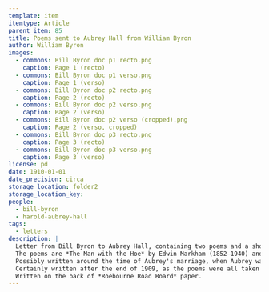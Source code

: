```yaml
---
template: item
itemtype: Article
parent_item: 85
title: Poems sent to Aubrey Hall from William Byron
author: William Byron
images:
  - commons: Bill Byron doc p1 recto.png
    caption: Page 1 (recto)
  - commons: Bill Byron doc p1 verso.png
    caption: Page 1 (verso)
  - commons: Bill Byron doc p2 recto.png
    caption: Page 2 (recto)
  - commons: Bill Byron doc p2 verso.png
    caption: Page 2 (verso)
  - commons: Bill Byron doc p2 verso (cropped).png
    caption: Page 2 (verso, cropped)
  - commons: Bill Byron doc p3 recto.png
    caption: Page 3 (recto)
  - commons: Bill Byron doc p3 verso.png
    caption: Page 3 (verso)
license: pd
date: 1910-01-01
date_precision: circa
storage_location: folder2
storage_location_key: 
people:
  - bill-byron
  - harold-aubrey-hall
tags:
  - letters
description: |
  Letter from Bill Byron to Aubrey Hall, containing two poems and a short message.
  The poems are *The Man with the Hoe* by Edwin Markham (1852–1940) and *My Madonna* by Robert W. Service (1874–1958).
  Possibly written around the time of Aubrey's marriage, when Aubrey was in Busselton and presumably Bill was still in Cossack.
  Certainly written after the end of 1909, as the poems were all taken from the 24 December 1909 issue of thje London newspaper *T.P.'s Weekly*.
  Written on the back of *Roebourne Road Board* paper.
---
```


